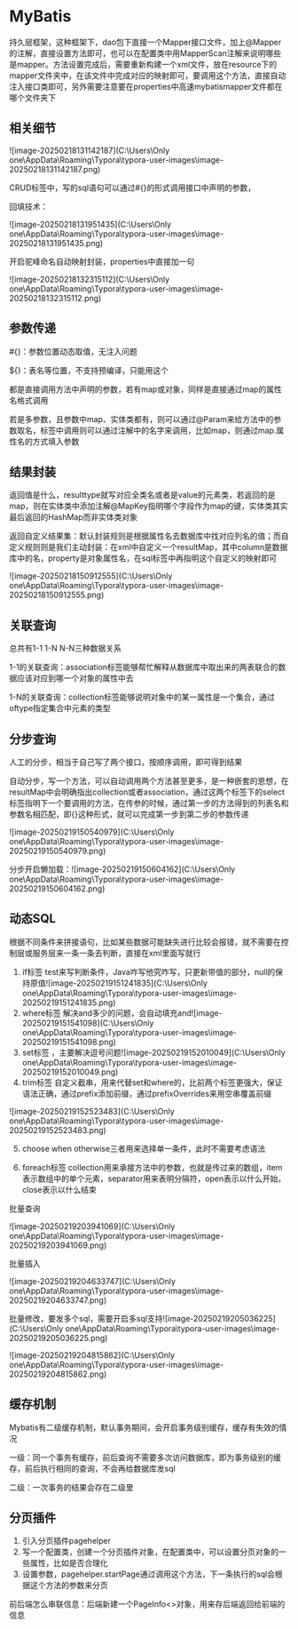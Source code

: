 # MyBatis

持久层框架，这种框架下，dao包下直接一个Mapper接口文件，加上@Mapper的注解，直接设置方法即可，也可以在配置类中用MapperScan注解来说明哪些是mapper。方法设置完成后，需要重新构建一个xml文件，放在resource下的mapper文件夹中，在该文件中完成对应的映射即可，要调用这个方法，直接自动注入接口类即可，另外需要注意要在properties中高速mybatismapper文件都在哪个文件夹下

## 相关细节

![image-20250218131142187](C:\Users\Only one\AppData\Roaming\Typora\typora-user-images\image-20250218131142187.png)

CRUD标签中，写的sql语句可以通过#{}的形式调用接口中声明的参数，

回填技术：

![image-20250218131951435](C:\Users\Only one\AppData\Roaming\Typora\typora-user-images\image-20250218131951435.png)

开启驼峰命名自动映射封装，properties中直接加一句

![image-20250218132315112](C:\Users\Only one\AppData\Roaming\Typora\typora-user-images\image-20250218132315112.png)

## 参数传递

#{}：参数位置动态取值，无注入问题

${}：表名等位置，不支持预编译，只能用这个

都是直接调用方法中声明的参数，若有map或对象，同样是直接通过map的属性名格式调用

若是多参数，且参数中map、实体类都有，则可以通过@Param来给方法中的参数取名，标签中调用则可以通过注解中的名字来调用，比如map，则通过map.属性名的方式填入参数

## 结果封装

返回值是什么，resulttype就写对应全类名或者是value的元素类，若返回的是map，则在实体类中添加注解@MapKey指明哪个字段作为map的键，实体类其实最后返回的HashMap而非实体类对象

返回自定义结果集：默认封装规则是根据属性名去数据库中找对应列名的值；而自定义规则则是我们主动封装：在xml中自定义一个resultMap，其中column是数据库中的名，property是对象属性名，在sql标签中再指明这个自定义的映射即可

![image-20250218150912555](C:\Users\Only one\AppData\Roaming\Typora\typora-user-images\image-20250218150912555.png)

## 关联查询

总共有1-1 1-N N-N三种数据关系

1-1的关联查询：association标签能够帮忙解释从数据库中取出来的两表联合的数据应该对应到哪一个对象的属性中去

1-N的关联查询：collection标签能够说明对象中的某一属性是一个集合，通过oftype指定集合中元素的类型

## 分步查询

人工的分步，相当于自己写了两个接口，按顺序调用，即可得到结果

自动分步，写一个方法，可以自动调用两个方法甚至更多，是一种嵌套的思想，在resultMap中会明确指出collection或者association，通过这两个标签下的select标签指明下一个要调用的方法，在传参的时候，通过第一步的方法得到的列表名和参数名相匹配，即{}这种形式，就可以完成第一步到第二步的参数传递

![image-20250219150540979](C:\Users\Only one\AppData\Roaming\Typora\typora-user-images\image-20250219150540979.png)

分步开启懒加载：![image-20250219150604162](C:\Users\Only one\AppData\Roaming\Typora\typora-user-images\image-20250219150604162.png)

## 动态SQL

根据不同条件来拼接语句，比如某些数据可能缺失进行比较会报错，就不需要在控制层或服务层来一条一条去判断，直接在xml里面写就行

1. if标签 test来写判断条件，Java咋写他究咋写，只更新带值的部分，null的保持原值![image-20250219151241835](C:\Users\Only one\AppData\Roaming\Typora\typora-user-images\image-20250219151241835.png)
2.  where标签 解决and多少的问题，会自动填充and![image-20250219151541098](C:\Users\Only one\AppData\Roaming\Typora\typora-user-images\image-20250219151541098.png)
3.  set标签 ，主要解决逗号问题![image-20250219152010049](C:\Users\Only one\AppData\Roaming\Typora\typora-user-images\image-20250219152010049.png)
4. trim标签 自定义截串，用来代替set和where的，比前两个标签更强大，保证语法正确，通过prefix添加前缀，通过prefixOverrides来用空串覆盖前缀

![image-20250219152523483](C:\Users\Only one\AppData\Roaming\Typora\typora-user-images\image-20250219152523483.png)

5. choose when otherwise三者用来选择单一条件，此时不需要考虑语法

6. foreach标签 collection用来承接方法中的参数，也就是传过来的数组，item表示数组中的单个元素，separator用来表明分隔符，open表示以什么开始，close表示以什么结束

批量查询

![image-20250219203941069](C:\Users\Only one\AppData\Roaming\Typora\typora-user-images\image-20250219203941069.png)

批量插入

![image-20250219204633747](C:\Users\Only one\AppData\Roaming\Typora\typora-user-images\image-20250219204633747.png)

批量修改，要发多个sql，需要开启多sql支持![image-20250219205036225](C:\Users\Only one\AppData\Roaming\Typora\typora-user-images\image-20250219205036225.png)

![image-20250219204815862](C:\Users\Only one\AppData\Roaming\Typora\typora-user-images\image-20250219204815862.png)

## 缓存机制

Mybatis有二级缓存机制，默认事务期间，会开启事务级别缓存，缓存有失效的情况

一级：同一个事务有缓存，前后查询不需要多次访问数据库，即为事务级别的缓存，前后执行相同的查询，不会再给数据库发sql

二级：一次事务的结果会存在二级里

## 分页插件

1. 引入分页插件pagehelper
2. 写一个配置类，创建一个分页插件对象，在配置类中，可以设置分页对象的一些属性，比如是否合理化
3. 设置参数，pagehelper.startPage通过调用这个方法，下一条执行的sql会根据这个方法的参数来分页

前后端怎么串联信息：后端新建一个PageInfo<>对象，用来存后端返回给前端的信息

